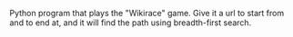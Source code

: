 Python program that plays the "Wikirace" game. Give it a url to start from and to end at, and it will find the path using breadth-first search.
